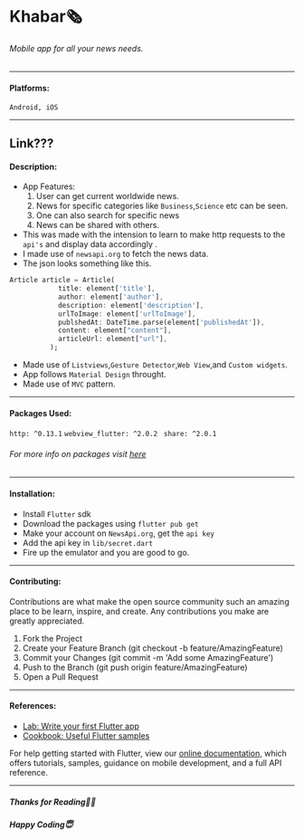 # Khabar🗞
###### Mobile app for all your news needs.

------------



#### Platforms:  
`Android, iOS`

------------
Link???
------------
#### Description: 
- App Features:
	1. User can get current worldwide news.
	2. News for specific categories like `Business`,`Science` etc can be seen.
	3. One can also search for specific news
	4. News can be shared with others.
- This was made with the intension to learn to make http requests to the `api's` and display data accordingly . 
- I made use of `newsapi.org` to fetch the news data.
- The json looks something like this.
```dart
Article article = Article(
            title: element['title'],
            author: element['author'],
            description: element['description'],
            urlToImage: element['urlToImage'],
            publshedAt: DateTime.parse(element['publishedAt']),
            content: element["content"],
            articleUrl: element["url"],
          );
```
- Made use of `Listviews`,`Gesture Detector`,`Web View`,and `Custom widgets`.
- App follows `Material Design` throught.
- Made use of `MVC` pattern.



------------

#### Packages Used:
`http: ^0.13.1`
`webview_flutter: ^2.0.2 `
`share: ^2.0.1`
###### For more info on packages visit [here](http://pub.dev "here")
------------

#### Installation:
- Install `Flutter` sdk
- Download the packages using `flutter pub get`
- Make your account on `NewsApi.org`, get the `api key`
- Add the api key in `lib/secret.dart`
- Fire up the emulator and you are good to go.

------------
#### Contributing:
Contributions are what make the open source community such an amazing place to be learn, inspire, and create. Any contributions you make are greatly appreciated.
1. Fork the Project
2. Create your Feature Branch (git checkout -b feature/AmazingFeature)
3. Commit your Changes (git commit -m 'Add some AmazingFeature')
4. Push to the Branch (git push origin feature/AmazingFeature)
5. Open a Pull Request

------------
#### References:

- [Lab: Write your first Flutter app](https://flutter.dev/docs/get-started/codelab)
- [Cookbook: Useful Flutter samples](https://flutter.dev/docs/cookbook)

For help getting started with Flutter, view our
[online documentation](https://flutter.dev/docs), which offers tutorials,
samples, guidance on mobile development, and a full API reference.

------------


##### Thanks for Reading🙏🏻
##### Happy Coding😇



   

